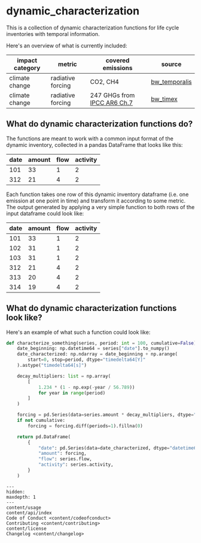 # dynamic_characterization

This is a collection of dynamic characterization functions for life cycle inventories with temporal information. 

Here's an overview of what is currently included:

| impact category | metric | covered emissions | source
|-------|----------|----------|--|
| climate change | radiative forcing | CO2, CH4 |[bw_temporalis](https://github.com/brightway-lca/bw_temporalis/tree/main)|
| climate change | radiative forcing | 247 GHGs from [IPCC AR6 Ch.7](https://www.ipcc.ch/report/ar6/wg1/chapter/chapter-7/) |[bw_timex](https://github.com/brightway-lca/bw_timex/tree/main)|

## What do dynamic characterization functions do?

The functions are meant to work with a common input format of the dynamic inventory, collected in a pandas DataFrame that looks like this:

| date | amount | flow | activity |
|-------|-------|------|----------|
| 101   | 33    | 1    | 2        |
| 312   | 21    | 4    | 2        |

Each function takes one row of this dynamic inventory dataframe (i.e. one emission at one point in time) and transform it according to some metric. The output generated by applying a very simple function to both rows of the input dataframe could look like:

| date | amount | flow | activity |
|------|--------|------|----------|
| 101  | 33     | 1    | 2        |
| 102  | 31     | 1    | 2        |
| 103  | 31     | 1    | 2        |
| 312  | 21     | 4    | 2        |
| 313  | 20     | 4    | 2        |
| 314  | 19     | 4    | 2        |

## What do dynamic characterization functions look like?

Here's an example of what such a function could look like:

```python
def characterize_something(series, period: int = 100, cumulative=False) -> pd.DataFrame:
    date_beginning: np.datetime64 = series["date"].to_numpy()
    date_characterized: np.ndarray = date_beginning + np.arange(
        start=0, stop=period, dtype="timedelta64[Y]"
    ).astype("timedelta64[s]")

    decay_multipliers: list = np.array(
        [
            1.234 * (1 - np.exp(-year / 56.789))
            for year in range(period)
        ]
    )

    forcing = pd.Series(data=series.amount * decay_multipliers, dtype="float64")
    if not cumulative:
        forcing = forcing.diff(periods=1).fillna(0)

    return pd.DataFrame(
        {
            "date": pd.Series(data=date_characterized, dtype="datetime64[s]"),
            "amount": forcing,
            "flow": series.flow,
            "activity": series.activity,
        }
    )
```

```{toctree}
---
hidden:
maxdepth: 1
---
content/usage
content/api/index
Code of Conduct <content/codeofconduct>
Contributing <content/contributing>
content/license
Changelog <content/changelog>
```
